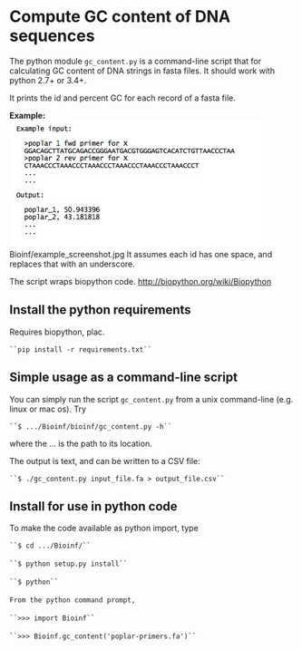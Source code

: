 # Compute GC content of DNA sequences


The python module ``gc_content.py`` is a command-line script that for
calculating GC content of DNA strings in fasta files. It should work
with python 2.7+ or 3.4+.   

It prints the id and percent GC for each record of a fasta file.

**Example:**
![Example screenshot](https://github.com/pdueck/Bioinf/blob/master/example_screenshot.jpg "Example")
Bioinf/example_screenshot.jpg
It assumes each id has one space, and replaces that with an underscore.

The script wraps biopython code. http://biopython.org/wiki/Biopython

## Install the python requirements

Requires biopython, plac.

    ``pip install -r requirements.txt``


## Simple usage as a command-line script

You can simply run the script ``gc_content.py`` from a unix command-line (e.g. linux or mac os). 
Try

    ``$ .../Bioinf/bioinf/gc_content.py -h``

where the ... is the path to its location.

The output is text, and can be written to a CSV file:

    ``$ ./gc_content.py input_file.fa > output_file.csv``
    
## Install for use in python code

To make the code available as python import, type

    ``$ cd .../Bioinf/``

    ``$ python setup.py install``

    ``$ python``

    From the python command prompt,

    ``>>> import Bioinf``

    ``>>> Bioinf.gc_content('poplar-primers.fa')``
    

